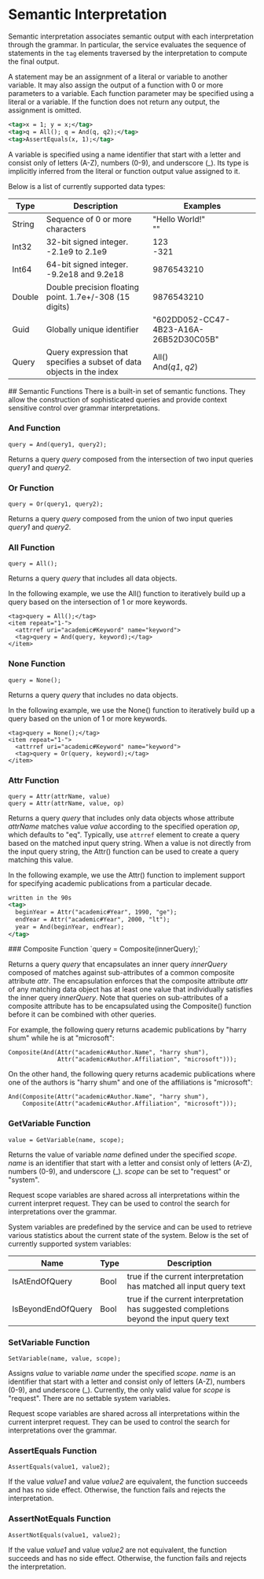 <!--
NavPath: Knowledge Exploration Service
LinkLabel: Semantic Interpretation
Url: KES/documentation/SemanticInterpretation
Weight: 65
-->

# Semantic Interpretation
Semantic interpretation associates semantic output with each interpretation through the grammar.  In particular, the service evaluates the sequence of statements in the `tag` elements traversed by the interpretation to compute the final output.  

A statement may be an assignment of a literal or variable to another variable.  It may also assign the output of a function with 0 or more parameters to a variable.  Each function parameter may be specified using a literal or a variable.  If the function does not return any output, the assignment is omitted.

```xml
<tag>x = 1; y = x;</tag>
<tag>q = All(); q = And(q, q2);</tag>
<tag>AssertEquals(x, 1);</tag>
```

A variable is specified using a name identifier that start with a letter and consist only of letters (A-Z), numbers (0-9), and underscore (\_).  Its type is implicitly inferred from the literal or function output value assigned to it. 

Below is a list of currently supported data types:

|Type|Description|Examples|
|----|----|----|
|String|Sequence of 0 or more characters|"Hello World!"<br/>""|
|Int32|32-bit signed integer.  -2.1e9 to 2.1e9|123<br/>-321|
|Int64|64-bit signed integer. -9.2e18 and 9.2e18|9876543210|
|Double|Double precision floating point. 1.7e+/-308 (15 digits)|9876543210|
|Guid|Globally unique identifier|"602DD052-CC47-4B23-A16A-26B52D30C05B"|
|Query|Query expression that specifies a subset of data objects in the index|All()<br/>And(*q1*, *q2*)|

<a name="Functions"/>
## Semantic Functions
There is a built-in set of semantic functions.  They allow the construction of sophisticated queries and provide context sensitive control over grammar interpretations.

### And Function
`query = And(query1, query2);`

Returns a query *query* composed from the intersection of two input queries *query1* and *query2*.

### Or Function
`query = Or(query1, query2);`

Returns a query *query* composed from the union of two input queries *query1* and *query2*.

### All Function
`query = All();`

Returns a query *query* that includes all data objects.

In the following example, we use the All() function to iteratively build up a query based on the intersection of 1 or more keywords.

```
<tag>query = All();</tag>
<item repeat="1-">
  <attrref uri="academic#Keyword" name="keyword">
  <tag>query = And(query, keyword);</tag>
</item>
```

### None Function
`query = None();`

Returns a query *query* that includes no data objects.

In the following example, we use the None() function to iteratively build up a query based on the union of 1 or more keywords.

```
<tag>query = None();</tag>
<item repeat="1-">
  <attrref uri="academic#Keyword" name="keyword">
  <tag>query = Or(query, keyword);</tag>
</item>
```

### Attr Function
```
query = Attr(attrName, value)
query = Attr(attrName, value, op)
```

Returns a query *query* that includes only data objects whose attribute *attrName* matches value *value* according to the specified operation *op*, which defaults to "eq".  Typically, use `attrref` element to create a query based on the matched input query string.  When a value is not directly from the input query string, the Attr() function can be used to create a query matching this value.

In the following example, we use the Attr() function to implement support for specifying academic publications from a particular decade.

```xml
written in the 90s
<tag>
  beginYear = Attr("academic#Year", 1990, "ge");
  endYear = Attr("academic#Year", 2000, "lt");
  year = And(beginYear, endYear);
</tag>
```

<a name="Composite"/>
### Composite Function
`query = Composite(innerQuery);`

Returns a query *query* that encapsulates an inner query *innerQuery* composed of matches against sub-attributes of a common composite attribute *attr*.  The encapsulation enforces that the composite attribute *attr* of any matching data object has at least one value that individually satisfies the inner query *innerQuery*.  Note that queries on sub-attributes of a composite attribute has to be encapsulated using the Composite() function before it can be combined with other queries.

For example, the following query returns academic publications by "harry shum" while he is at "microsoft":
```
Composite(And(Attr("academic#Author.Name", "harry shum"), 
              Attr("academic#Author.Affiliation", "microsoft")));
```

On the other hand, the following query returns academic publications where one of the authors is "harry shum" and one of the affiliations is "microsoft":
```
And(Composite(Attr("academic#Author.Name", "harry shum"), 
    Composite(Attr("academic#Author.Affiliation", "microsoft")));
```

### GetVariable Function
`value = GetVariable(name, scope);`

Returns the value of variable *name* defined under the specified *scope*.  *name* is an identifier that start with a letter and consist only of letters (A-Z), numbers (0-9), and underscore (_).  *scope* can be set to "request" or "system".

Request scope variables are shared across all interpretations within the current interpret request.  They can be used to control the search for interpretations over the grammar.

System variables are predefined by the service and can be used to retrieve various statistics about the current state of the system.  Below is the set of currently supported system variables:

|Name|Type|Description|
|----|----|----|
|IsAtEndOfQuery|Bool|true if the current interpretation has matched all input query text|
|IsBeyondEndOfQuery|Bool|true if the current interpretation has suggested completions beyond the input query text|

### SetVariable Function
`SetVariable(name, value, scope);`

Assigns *value* to variable *name* under the specified *scope*.  *name* is an identifier that start with a letter and consist only of letters (A-Z), numbers (0-9), and underscore (_).  Currently, the only valid value for *scope* is "request".  There are no settable system variables.

Request scope variables are shared across all interpretations within the current interpret request.  They can be used to control the search for interpretations over the grammar.

### AssertEquals Function
`AssertEquals(value1, value2);`

If the value *value1* and value *value2* are equivalent, the function succeeds and has no side effect.  Otherwise, the function fails and rejects the interpretation.

### AssertNotEquals Function
`AssertNotEquals(value1, value2);`

If the value *value1* and value *value2* are not equivalent, the function succeeds and has no side effect.  Otherwise, the function fails and rejects the interpretation.


